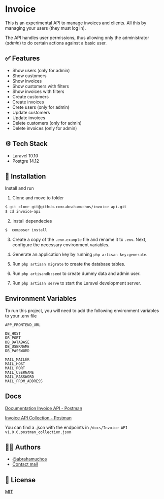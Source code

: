# Invoice

This is an experimental API to manage invoices and clients. All this by managing your users (they must log in).

The API handles user permissions, thus allowing only the administrator (*admin*) to do certain actions against a basic user.


## ✅ Features

- Show users (only for admin)
- Show customers
- Show invoices
- Show customers with filters
- Show invoices with filters
- Create customers
- Create invoices
- Crete users (only for admin)
- Update customers
- Update invoices
- Delete customers (only for admin)
- Delete invoices (only for admin)
## ⚙️ Tech Stack

- Laravel 10.10
- Postgre 14.12


## 💾 Installation

Install and run

1. Clone and move to folder
```bash
$ git clone git@github.com:abrahamuchos/invoice-api.git
$ cd invoice-api
```

2. Install dependecies
```bash
$  composer install
```

3. Create a copy of the `.env.example` file and rename it to `.env`. Next, configure the necessary environment variables.

4. Generate an application key by running `php artisan key:generate`.

5. Run `php artisan migrate` to create the database tables.

6. Run `php artisandb:seed` to create dummy data and admin user.

7. Run `php artisan serve` to start the Laravel development server.
## Environment Variables

To run this project, you will need to add the following environment variables to your .env file

```
APP_FRONTEND_URL

DB_HOST
DB_PORT
DB_DATABASE
DB_USERNAME
DB_PASSWORD

MAIL_MAILER
MAIL_HOST
MAIL_PORT
MAIL_USERNAME
MAIL_PASSWORD
MAIL_FROM_ADDRESS
```

## Docs

[Documentation Invoice API - Postman](https://documenter.getpostman.com/view/6168326/2sAYJ3DLjd)

[Invoice API Collection - Postman](https://www.postman.com/abrahamuchos/workspace/public-projects/collection/6168326-d8efea80-34d0-433d-b1d8-a5254fedb48c?action=share&creator=6168326)

You can find a .json with the endpoints in `/docs/Invoice API v1.0.0.postman_collection.json`

## 🧑‍💻 Authors

- [@abrahamuchos](https://github.com/abrahamuchos)
- [Contact mail](mailto:j.abraham29@gmail.com)


## 📄 License

[MIT](https://choosealicense.com/licenses/mit/)

